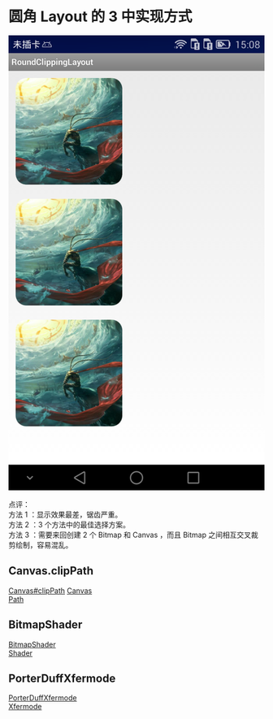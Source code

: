 # 圆角 Layout 的 3 中实现方式

![](art/screenshot.png)

点评：  
方法 1 ：显示效果最差，锯齿严重。  
方法 2 ：3 个方法中的最佳选择方案。  
方法 3 ：需要来回创建 2 个 Bitmap 和 Canvas ，而且 Bitmap 之间相互交叉裁剪绘制，容易混乱。

## Canvas.clipPath

[Canvas#clipPath](http://developer.android.com/reference/android/graphics/Canvas.html#clipPath(android.graphics.Path))  
[Canvas](http://developer.android.com/reference/android/graphics/Canvas.html)  
[Path](http://developer.android.com/reference/android/graphics/Path.html)

## BitmapShader

[BitmapShader](http://developer.android.com/reference/android/graphics/BitmapShader.html)  
[Shader](http://developer.android.com/reference/android/graphics/Shader.html)

## PorterDuffXfermode

[PorterDuffXfermode](http://developer.android.com/reference/android/graphics/PorterDuffXfermode.html)  
[Xfermode](http://developer.android.com/reference/android/graphics/Xfermode.html)